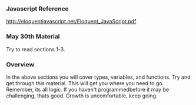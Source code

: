 
### Javascript Reference

http://eloquentjavascript.net/Eloquent_JavaScript.pdf


### May 30th Material
Try to read sections 1-3.

### Overview
In the above sections you will cover types, variables, and functions. Try and get through this material. This will get you where you need to go. Remember, its all logic. If you haven't programmedbefore it may be challenging, thats good. Growth is uncomfortable, keep going.
